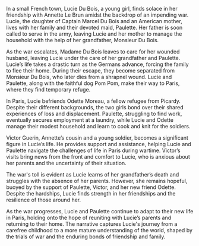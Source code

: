 In a small French town, Lucie Du Bois, a young girl, finds solace in her friendship with Annette Le Brun amidst the backdrop of an impending war. Lucie, the daughter of Captain Marcel Du Bois and an American mother, lives with her family and their devoted maid, Paulette. Her father is soon called to serve in the army, leaving Lucie and her mother to manage the household with the help of her grandfather, Monsieur Du Bois.

As the war escalates, Madame Du Bois leaves to care for her wounded husband, leaving Lucie under the care of her grandfather and Paulette. Lucie’s life takes a drastic turn as the Germans advance, forcing the family to flee their home. During their escape, they become separated from Monsieur Du Bois, who later dies from a shrapnel wound. Lucie and Paulette, along with the faithful dog Pom Pom, make their way to Paris, where they find temporary refuge.

In Paris, Lucie befriends Odette Moreau, a fellow refugee from Picardy. Despite their different backgrounds, the two girls bond over their shared experiences of loss and displacement. Paulette, struggling to find work, eventually secures employment at a laundry, while Lucie and Odette manage their modest household and learn to cook and knit for the soldiers.

Victor Guerin, Annette’s cousin and a young soldier, becomes a significant figure in Lucie’s life. He provides support and assistance, helping Lucie and Paulette navigate the challenges of life in Paris during wartime. Victor’s visits bring news from the front and comfort to Lucie, who is anxious about her parents and the uncertainty of their situation.

The war's toll is evident as Lucie learns of her grandfather’s death and struggles with the absence of her parents. However, she remains hopeful, buoyed by the support of Paulette, Victor, and her new friend Odette. Despite the hardships, Lucie finds strength in her friendships and the resilience of those around her.

As the war progresses, Lucie and Paulette continue to adapt to their new life in Paris, holding onto the hope of reuniting with Lucie’s parents and returning to their home. The narrative captures Lucie's journey from a carefree childhood to a more mature understanding of the world, shaped by the trials of war and the enduring bonds of friendship and family.